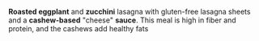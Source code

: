 **Roasted eggplant** and **zucchini** lasagna with gluten-free lasagna sheets and a **cashew-based** "cheese" **sauce**. This meal is high in fiber and protein, and the cashews add healthy fats